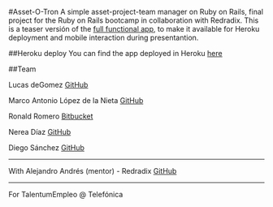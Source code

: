 #Asset-O-Tron
A simple asset-project-team manager on Ruby on Rails, final project for the Ruby on Rails bootcamp in collaboration with Redradix. This is a teaser versión of the [full functional app](https://github.com/criaturaExperimental/Asset-o-Tron-Redux), to make it available for Heroku deployment and mobile interaction during presentantion.

##Heroku deploy
You can find the app deployed in Heroku [here](https://lit-springs-11550.herokuapp.com/)

##Team

Lucas deGomez
[GitHub](https://github.com/criaturaExperimental)

Marco Antonio López de la Nieta
[GitHub](https://github.com/malopeznieta)

Ronald Romero
[Bitbucket](https://bitbucket.org/rocknnie)

Nerea Díaz
[GitHub](https://github.com/nereadr)

Diego Sánchez
[GitHub](https://github.com/diegosruby)
***
With Alejandro Andrés (mentor) - Redradix
[GitHub](https://github.com/fuzzyalej)
***
For TalentumEmpleo @ Telefónica
